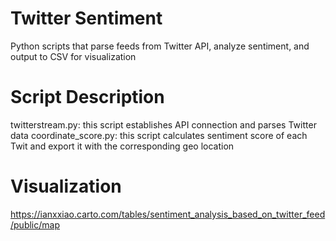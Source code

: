 # Twitter Sentiment
Python scripts that parse feeds from Twitter API, analyze sentiment, and output to CSV for visualization

# Script Description

twitterstream.py: this script establishes API connection and parses Twitter data
coordinate_score.py: this script calculates sentiment score of each Twit and export it with the corresponding geo location

# Visualization
https://ianxxiao.carto.com/tables/sentiment_analysis_based_on_twitter_feed/public/map
